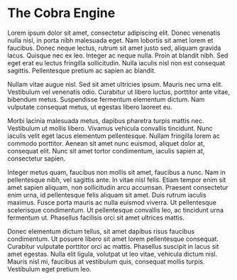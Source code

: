 # The Cobra Engine
Lorem ipsum dolor sit amet, consectetur adipiscing elit. Donec venenatis nulla nisl, in porta nibh malesuada eget. Nam lobortis sit amet lorem et faucibus. Donec neque lectus, rutrum sit amet justo sed, aliquam gravida lacus. Quisque nec ex leo. Integer ac neque nulla. Proin at blandit nibh. Sed eget erat eu lectus fringilla sollicitudin. Nulla iaculis nisl non est consequat sagittis. Pellentesque pretium ac sapien ac blandit.

Nullam vitae augue nisl. Sed sit amet ultricies ipsum. Mauris nec urna elit. Vestibulum vel venenatis odio. Curabitur ut libero luctus, porttitor ante vitae, bibendum metus. Suspendisse fermentum elementum dictum. Nam vulputate consequat metus, ut egestas libero laoreet eu.

Morbi lacinia malesuada metus, dapibus pharetra turpis mattis nec. Vestibulum ut mollis libero. Vivamus vehicula convallis tincidunt. Nunc iaculis velit eget lacus elementum pellentesque. Nullam fringilla lorem ac commodo porttitor. Aenean sit amet nunc euismod, aliquet dolor at, consequat elit. Nunc sit amet tortor condimentum, iaculis sapien at, consectetur sapien.

Integer metus quam, faucibus non mollis sit amet, faucibus a nunc. Nam in pellentesque nibh, vel sagittis ante. In vitae nisl felis. Etiam tempor enim sit amet sapien aliquam, non sollicitudin arcu accumsan. Praesent consectetur enim urna, id pellentesque felis aliquam sit amet. Duis rutrum iaculis maximus. Fusce porta mauris ac nulla euismod viverra. Ut pellentesque scelerisque condimentum. Ut pellentesque convallis leo, ac tincidunt urna fermentum ut. Phasellus facilisis orci sit amet ultrices mattis.

Donec elementum dictum tellus, sit amet dapibus risus faucibus condimentum. Ut posuere libero sit amet lorem pellentesque consequat. Curabitur vulputate porttitor orci ac mattis. Phasellus suscipit in lacus sit amet egestas. Nulla elit ligula, volutpat ut leo vitae, vehicula dictum nisl. Mauris nisl mi, faucibus at vestibulum quis, consequat mollis turpis. Vestibulum eget pretium leo. 